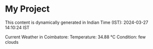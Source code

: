 # My Project

This content is dynamically generated in Indian Time (IST): 2024-03-27 14:10:24 IST


Current Weather in Coimbatore:
Temperature: 34.88 °C
Condition: few clouds
